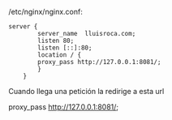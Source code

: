 /etc/nginx/nginx.conf:
````
server {
        server_name  lluisroca.com;
        listen 80;
        listen [::]:80;
        location / {
        proxy_pass http://127.0.0.1:8081/;
        }
    }
````
Cuando llega una petición la redirige a esta url

proxy_pass http://127.0.0.1:8081/;